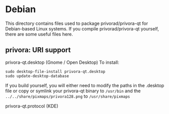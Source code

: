 
Debian
====================
This directory contains files used to package privorad/privora-qt
for Debian-based Linux systems. If you compile privorad/privora-qt yourself, there are some useful files here.

## privora: URI support ##


privora-qt.desktop  (Gnome / Open Desktop)
To install:

	sudo desktop-file-install privora-qt.desktop
	sudo update-desktop-database

If you build yourself, you will either need to modify the paths in
the .desktop file or copy or symlink your privora-qt binary to `/usr/bin`
and the `../../share/pixmaps/privora128.png` to `/usr/share/pixmaps`

privora-qt.protocol (KDE)

